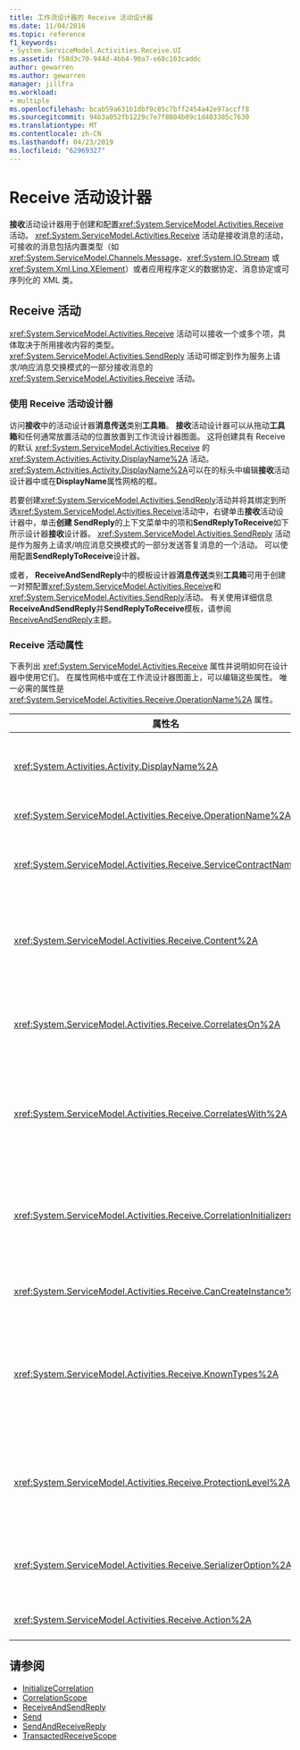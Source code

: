 ```yaml
---
title: 工作流设计器的 Receive 活动设计器
ms.date: 11/04/2016
ms.topic: reference
f1_keywords:
- System.ServiceModel.Activities.Receive.UI
ms.assetid: f58d3c70-944d-4bb4-90a7-e68c103caddc
author: gewarren
ms.author: gewarren
manager: jillfra
ms.workload:
- multiple
ms.openlocfilehash: bcab59a631b1dbf9c85c7bff2454a42e97accff8
ms.sourcegitcommit: 94b3a052fb1229c7e7f8804b09c1d403385c7630
ms.translationtype: MT
ms.contentlocale: zh-CN
ms.lasthandoff: 04/23/2019
ms.locfileid: "62969327"
---
```

# <a name="receive-activity-designer"></a>Receive 活动设计器

**接收**活动设计器用于创建和配置<xref:System.ServiceModel.Activities.Receive>活动。 <xref:System.ServiceModel.Activities.Receive> 活动是接收消息的活动，可接收的消息包括内置类型（如 <xref:System.ServiceModel.Channels.Message>、<xref:System.IO.Stream> 或 <xref:System.Xml.Linq.XElement>）或者应用程序定义的数据协定、消息协定或可序列化的 XML 类。

## <a name="the-receive-activity"></a>Receive 活动

<xref:System.ServiceModel.Activities.Receive> 活动可以接收一个或多个项，具体取决于所用接收内容的类型。 <xref:System.ServiceModel.Activities.SendReply> 活动可绑定到作为服务上请求/响应消息交换模式的一部分接收消息的 <xref:System.ServiceModel.Activities.Receive> 活动。

### <a name="using-the-receive-activity-designer"></a>使用 Receive 活动设计器

访问**接收**中的活动设计器**消息传送**类别**工具箱**。 **接收**活动设计器可以从拖动**工具箱**和任何通常放置活动的位置放置到工作流设计器图面。 这将创建具有 Receive 的默认 <xref:System.ServiceModel.Activities.Receive> 的 <xref:System.Activities.Activity.DisplayName%2A> 活动。 <xref:System.Activities.Activity.DisplayName%2A>可以在的标头中编辑**接收**活动设计器中或在**DisplayName**属性网格的框。

若要创建<xref:System.ServiceModel.Activities.SendReply>活动并将其绑定到所选<xref:System.ServiceModel.Activities.Receive>活动中，右键单击**接收**活动设计器中，单击**创建 SendReply**的上下文菜单中的项和**SendReplyToReceive**如下所示设计器**接收**设计器。 <xref:System.ServiceModel.Activities.SendReply> 活动是作为服务上请求/响应消息交换模式的一部分发送答复消息的一个活动。 可以使用配置**SendReplyToReceive**设计器。

或者， **ReceiveAndSendReply**中的模板设计器**消息传送**类别**工具箱**可用于创建一对预配置<xref:System.ServiceModel.Activities.Receive>和<xref:System.ServiceModel.Activities.SendReply>活动。 有关使用详细信息**ReceiveAndSendReply**并**SendReplyToReceive**模板，请参阅[ReceiveAndSendReply](../workflow-designer/receiveandsendreply-template-designer.md)主题。

### <a name="the-receive-activity-properties"></a>Receive 活动属性

下表列出 <xref:System.ServiceModel.Activities.Receive> 属性并说明如何在设计器中使用它们。 在属性网格中或在工作流设计器图面上，可以编辑这些属性。 唯一必需的属性是 <xref:System.ServiceModel.Activities.Receive.OperationName%2A> 属性。

| 属性名 | 必需 | 用法 |
|-|----------|-|
| <xref:System.Activities.Activity.DisplayName%2A> | False | 指定 <xref:System.ServiceModel.Activities.Receive> 活动的友好名称。 默认值为 Receive。<br /><br /> 虽然对友好 <xref:System.Activities.Activity.DisplayName%2A> 使用非默认值不是绝对必需的，但最好使用非默认值。 |
| <xref:System.ServiceModel.Activities.Receive.OperationName%2A> | True | 指定由此 <xref:System.ServiceModel.Activities.Receive> 活动实现的服务操作的名称。 此属性用于构造的默认值为**操作**属性如果**操作**属性未显式设置。 |
| <xref:System.ServiceModel.Activities.Receive.ServiceContractName%2A> | False | 指定服务协定的名称。 此属性用于将服务操作分组至各个服务协定。 所有具有相同的 <xref:System.ServiceModel.Activities.Receive> 的 <xref:System.ServiceModel.Activities.Receive.ServiceContractName%2A> 活动都分组到同一服务协定（WSDL 端口类型）中。 默认值为顶级 （根） 活动的完全限定的 CLR 名称。 |
| <xref:System.ServiceModel.Activities.Receive.Content%2A> | False | 指定要接收的消息或参数内容。 它可为 <xref:System.ServiceModel.Activities.ReceiveMessageContent> 活动或 <xref:System.ServiceModel.Activities.ReceiveParametersContent> 活动。 编辑此属性通过选择旁的省略号按钮**内容**字段在属性网格或单击**定义...** 按钮旁边**内容**上的标签**接收**活动设计器图面。 两者都显示**内容定义**对话框。 有关如何使用此框的详细信息，请参阅[内容定义对话框](../workflow-designer/content-definition-dialog-box.md)主题。 |
| <xref:System.ServiceModel.Activities.Receive.CorrelatesOn%2A> | False | 使用 <xref:System.ServiceModel.Activities.Receive> 对象指定工作流的服务操作中各 <xref:System.ServiceModel.MessageQuerySet> 活动之间的关联。 单击省略号按钮旁边<xref:System.ServiceModel.Activities.Receive.CorrelatesOn%2A>属性在属性网格中，打开**CorrelatesOn 定义**对话框。 有关使用此对话框的详细信息，请参阅[内容定义对话框](../workflow-designer/content-definition-dialog-box.md)主题。 |
| <xref:System.ServiceModel.Activities.Receive.CorrelatesWith%2A> | False | 指定用于将消息路由到相应工作流实例的 <xref:System.ServiceModel.Activities.CorrelationHandle>。<br /><br /> 单击省略号按钮旁边<xref:System.ServiceModel.Activities.Receive.CorrelatesWith%2A>属性在属性网格中，打开**表达式编辑器**对话框。 有关使用此对话框的详细信息，请参阅[如何：使用表达式编辑器](../workflow-designer/how-to-use-the-expression-editor.md)主题。 |
| <xref:System.ServiceModel.Activities.Receive.CorrelationInitializers%2A> | False | 指定在工作流中对配置此 <xref:System.ServiceModel.Activities.CorrelationInitializer> 活动的多个 <xref:System.ServiceModel.Activities.CorrelationHandle> 对象进行初始化的 <xref:System.ServiceModel.Activities.Receive> 对象的集合。 单击省略号按钮旁边<xref:System.ServiceModel.Activities.Receive.CorrelationInitializers%2A>属性在属性网格中，打开**添加相关初始值设定项**对话框。 有关使用此框的详细信息，请参阅[添加相关初始值设定项对话框](../workflow-designer/add-correlationinitializers-dialog-box.md)主题。 |
| <xref:System.ServiceModel.Activities.Receive.CanCreateInstance%2A> | False | 指定一个值，该值确定如果消息未关联到现有的工作流实例，是否创建一个新工作流实例来处理该消息。 如果值设置为 **，则返回 true**，创建一个新的工作流实例来处理该消息时消息未关联到现有工作流实例。 |
| <xref:System.ServiceModel.Activities.Receive.KnownTypes%2A> | False | 指定由此 <xref:System.ServiceModel.Activities.Receive> 活动实现的服务操作的已知类型集合。 此属性应与设置为 <xref:System.ServiceModel.Activities.Receive.SerializerOption%2A> 的 <xref:System.Runtime.Serialization.DataContractSerializer> 属性结合使用。 如果使用了 <xref:System.Xml.Serialization.XmlSerializer>，则忽略此项。<br /><br /> 选择旁的省略号按钮**KnownTypes**字段中要显示的属性网格**类型集合编辑器**对话框可以添加相关类型。 有关使用此框的详细信息，请参阅[类型集合编辑器对话框](../workflow-designer/type-collection-editor-dialog-box.md)主题。 |
| <xref:System.ServiceModel.Activities.Receive.ProtectionLevel%2A> | False | 指定消息的 <xref:System.Net.Security.ProtectionLevel>。<br /><br /> 1。<xref:System.Net.Security.ProtectionLevel>意味着仅使用身份验证。<br />2。<xref:System.Net.Security.ProtectionLevel>意味着登录数据，以帮助确保传输数据的完整性。<br />3。<xref:System.Net.Security.ProtectionLevel>方法进行加密和签名数据，以帮助确保保密性和传输数据的完整性。 |
| <xref:System.ServiceModel.Activities.Receive.SerializerOption%2A> | False | 指定 <xref:System.ServiceModel.Activities.Receive> 活动实现的服务操作所使用的序列化程序的类型。 默认值为 <xref:System.Runtime.Serialization.DataContractSerializer>，它使用提供的数据协定将类型实例序列化和反序列化为 XML 流或文档。 如果需要对 XML 进行更多控制，还可使用 <xref:System.Xml.Serialization.XmlSerializer>。 |
| <xref:System.ServiceModel.Activities.Receive.Action%2A> | False | 指定消息的操作标头。 如果显式设置，其默认值为： `https://tempuri.org/{service contract namespace}/{service contract name}/{operation name}`。 |

## <a name="see-also"></a>请参阅

- [InitializeCorrelation](../workflow-designer/initializecorrelation-activity-designer.md)
- [CorrelationScope](../workflow-designer/correlationscope-activity-designer.md)
- [ReceiveAndSendReply](../workflow-designer/receiveandsendreply-template-designer.md)
- [Send](../workflow-designer/send-activity-designer.md)
- [SendAndReceiveReply](../workflow-designer/sendandreceivereply-template-designer.md)
- [TransactedReceiveScope](../workflow-designer/transactedreceivescope-activity-designer.md)
